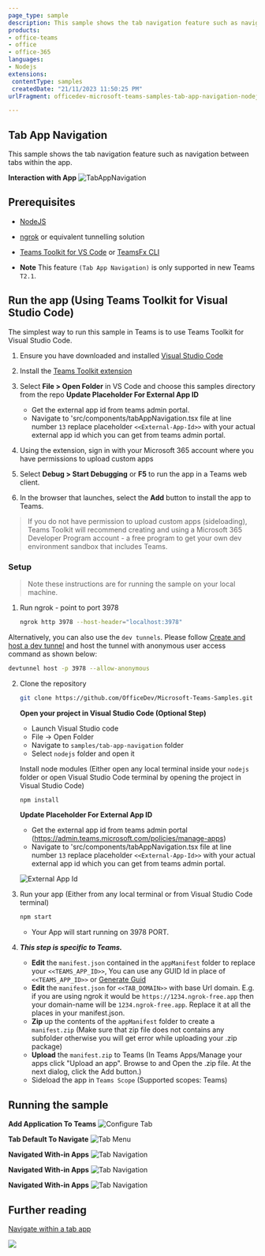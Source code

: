 ```yaml
---
page_type: sample
description: This sample shows the tab navigation feature such as navigation between tabs within the app.
products:
- office-teams
- office
- office-365
languages:
- Nodejs
extensions:
 contentType: samples
 createdDate: "21/11/2023 11:50:25 PM"
urlFragment: officedev-microsoft-teams-samples-tab-app-navigation-nodejs

---
```


## Tab App Navigation

This sample shows the tab navigation feature such as navigation between tabs within the app.

**Interaction with App**
![TabAppNavigation](Images/tab-app-navigation.gif)  
 
## Prerequisites

- [NodeJS](https://nodejs.org/en/)
- [ngrok](https://ngrok.com/) or equivalent tunnelling solution
- [Teams Toolkit for VS Code](https://marketplace.visualstudio.com/items?itemName=TeamsDevApp.ms-teams-vscode-extension) or [TeamsFx CLI](https://learn.microsoft.com/microsoftteams/platform/toolkit/teamsfx-cli?pivots=version-one)

- **Note**  This feature `(Tab App Navigation)` is only supported in new Teams `T2.1`.

## Run the app (Using Teams Toolkit for Visual Studio Code)

The simplest way to run this sample in Teams is to use Teams Toolkit for Visual Studio Code.

1. Ensure you have downloaded and installed [Visual Studio Code](https://code.visualstudio.com/docs/setup/setup-overview)
1. Install the [Teams Toolkit extension](https://marketplace.visualstudio.com/items?itemName=TeamsDevApp.ms-teams-vscode-extension)
1. Select **File > Open Folder** in VS Code and choose this samples directory from the repo
**Update Placeholder For External App ID**

    - Get the external app id from teams admin portal.
    - Navigate to 'src/components/tabAppNavigation.tsx file at line number `13` replace placeholder `<<External-App-Id>>` with your actual external app id which you can get from teams admin portal.

1. Using the extension, sign in with your Microsoft 365 account where you have permissions to upload custom apps
1. Select **Debug > Start Debugging** or **F5** to run the app in a Teams web client.
1. In the browser that launches, select the **Add** button to install the app to Teams.

> If you do not have permission to upload custom apps (sideloading), Teams Toolkit will recommend creating and using a Microsoft 365 Developer Program account - a free program to get your own dev environment sandbox that includes Teams.

### Setup 
> Note these instructions are for running the sample on your local machine.

1) Run ngrok - point to port 3978

    ```bash
    ngrok http 3978 --host-header="localhost:3978"
    ```
    
  Alternatively, you can also use the `dev tunnels`. Please follow [Create and host a dev tunnel](https://learn.microsoft.com/en-us/azure/developer/dev-tunnels/get-started?tabs=windows) and host the tunnel with anonymous user access command as shown below:

   ```bash
   devtunnel host -p 3978 --allow-anonymous
   ```

2) Clone the repository

    ```bash
    git clone https://github.com/OfficeDev/Microsoft-Teams-Samples.git
    ```

   **Open your project in Visual Studio Code (Optional Step)**

    - Launch Visual Studio code
    - File -> Open Folder
    - Navigate to `samples/tab-app-navigation` folder
    - Select `nodejs` folder and open it

   Install node modules (Either open any local terminal inside your `nodejs` folder or open Visual Studio Code terminal by opening the project in Visual Studio Code)

    ```bash
    npm install
    ```
    **Update Placeholder For External App ID**
    - Get the external app id from teams admin portal (https://admin.teams.microsoft.com/policies/manage-apps)
    - Navigate to 'src/components/tabAppNavigation.tsx file at line number `13` replace placeholder `<<External-App-Id>>` with your     actual external app id which you can get from teams admin portal.

    ![External App Id](Images/ExternalAppId.PNG)
  

3) Run your app (Either from any local terminal or from Visual Studio Code terminal)

    ```bash
    npm start
    ```

    - Your App will start running on 3978 PORT.

4) __*This step is specific to Teams.*__
    - **Edit** the `manifest.json` contained in the  `appManifest` folder to replace your `<<TEAMS_APP_ID>>`, You can use any GUID Id in place of `<<TEAMS_APP_ID>>` or [Generate Guid](https://guidgenerator.com/)
    - **Edit** the `manifest.json` for `<<TAB_DOMAIN>>` with base Url domain. E.g. if you are using ngrok it would be `https://1234.ngrok-free.app` then your domain-name will be `1234.ngrok-free.app`. Replace it at all the places in your manifest.json.
    - **Zip** up the contents of the `appManifest` folder to create a `manifest.zip` (Make sure that zip file does not contains any subfolder otherwise you will get error while uploading your .zip package)
    - **Upload** the `manifest.zip` to Teams (In Teams Apps/Manage your apps click "Upload an app". Browse to and Open the .zip file. At the next dialog, click the Add button.)
    - Sideload the app in `Teams Scope` (Supported scopes: Teams)
     
## Running the sample

**Add Application To Teams**
![Configure Tab](Images/Add_Personal_App.PNG)

**Tab Default To Navigate**
![Tab Menu](Images/1.Default_Tab.PNG)

**Navigated With-in Apps** 
![Tab Navigation](Images/2.Tab_One.PNG)

**Navigated With-in Apps** 
![Tab Navigation](Images/3.Tab_Two.PNG)

**Navigated With-in Apps** 
![Tab Navigation](Images/4.Tab_Three.PNG)


## Further reading
[Navigate within a tab app](https://learn.microsoft.com/en-us/microsoftteams/platform/tabs/how-to/tab-navigation#navigate-between-tabs)


<img src="https://pnptelemetry.azurewebsites.net/microsoft-teams-samples/samples/tab-app-navigation-nodejs" />